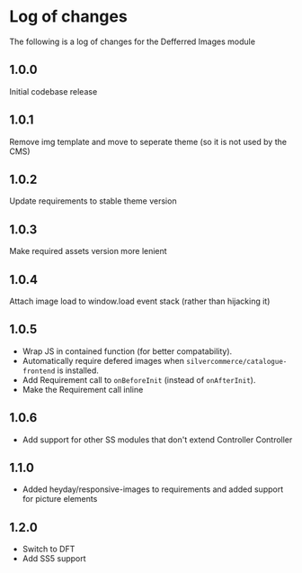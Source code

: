 # Log of changes

The following is a log of changes for the Defferred Images module

## 1.0.0

Initial codebase release

## 1.0.1

Remove img template and move to seperate theme (so it is not used by the CMS)

## 1.0.2

Update requirements to stable theme version

## 1.0.3

Make required assets version more lenient

## 1.0.4

Attach image load to window.load event stack (rather than hijacking it)

## 1.0.5

* Wrap JS in contained function (for better compatability).
* Automatically require defered images when `silvercommerce/catalogue-frontend` is installed.
* Add Requirement call to `onBeforeInit` (instead of `onAfterInit`).
* Make the Requirement call inline

## 1.0.6

* Add support for other SS modules that don't extend Controller Controller

## 1.1.0

* Added heyday/responsive-images to requirements and added support for picture elements

## 1.2.0

* Switch to DFT
* Add SS5 support